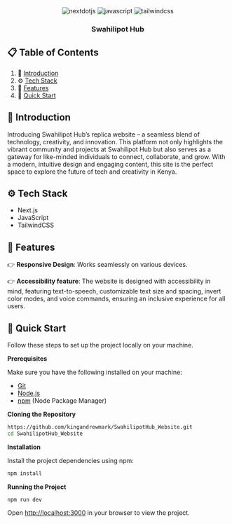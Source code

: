 <div align="center">
  <div>
    <img src="https://img.shields.io/badge/-Next_JS-black?style=for-the-badge&logoColor=white&logo=nextdotjs&color=FD306E" alt="nextdotjs" />
    <img src="https://img.shields.io/badge/-JavaScript-black?style=for-the-badge&logoColor=white&logo=javascript&color=F7DF1E" alt="javascript" />
    <img src="https://img.shields.io/badge/-Tailwind_CSS-black?style=for-the-badge&logoColor=white&logo=tailwindcss&color=06B6D4" alt="tailwindcss" />
  </div>

  <h3 align="center">Swahilipot Hub</h3>
</div>

## 📋 <a name="table">Table of Contents</a>

1. 🤖 [Introduction](#introduction)
2. ⚙️ [Tech Stack](#tech-stack)
3. 🔋 [Features](#features)
4. 🤸 [Quick Start](#quick-start)

## <a name="introduction">🤖 Introduction</a>

Introducing Swahilipot Hub’s replica website – a seamless blend of technology, creativity, and innovation. This platform not only highlights the vibrant community and projects at Swahilipot Hub but also serves as a gateway for like-minded individuals to connect, collaborate, and grow. With a modern, intuitive design and engaging content, this site is the perfect space to explore the future of tech and creativity in Kenya.

## <a name="tech-stack">⚙️ Tech Stack</a>

- Next.js
- JavaScript
- TailwindCSS

## <a name="features">🔋 Features</a>

👉 **Responsive Design**: Works seamlessly on various devices.

👉 **Accessibility feature**: The website is designed with accessibility in mind, featuring text-to-speech, customizable text size and spacing, invert color modes, and voice commands, ensuring an inclusive experience for all users.

## <a name="quick-start">🤸 Quick Start</a>

Follow these steps to set up the project locally on your machine.

**Prerequisites**

Make sure you have the following installed on your machine:

- [Git](https://git-scm.com/)
- [Node.js](https://nodejs.org/en)
- [npm](https://www.npmjs.com/) (Node Package Manager)

**Cloning the Repository**

```bash
https://github.com/kingandrewmark/SwahilipotHub_Website.git
cd SwahilipotHub_Website
```

**Installation**

Install the project dependencies using npm:

```bash
npm install
```

**Running the Project**

```bash
npm run dev
```

Open [http://localhost:3000](http://localhost:3000) in your browser to view the project.

